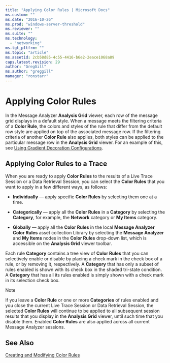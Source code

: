 ```yaml
---
title: "Applying Color Rules | Microsoft Docs"
ms.custom: ""
ms.date: "2016-10-26"
ms.prod: "windows-server-threshold"
ms.reviewer: ""
ms.suite: ""
ms.technology: 
  - "networking"
ms.tgt_pltfrm: ""
ms.topic: "article"
ms.assetid: 2cb58d85-4c55-4416-b6e2-2eace1068a89
caps.latest.revision: 29
author: "GregGill"
ms.author: "greggill"
manager: "ronstarr"
---
```

# Applying Color Rules
In the Message Analyzer **Analysis Grid** viewer, each row of the message grid displays in a default style. When a message meets the filtering criteria of a **Color Rule**, the colors and styles of the rule that differ from the default row style are applied on top of the associated message row. If the filtering criteria of another **Color Rule** also applies, both styles can be applied to the particular message row in the **Analysis Grid** viewer. For an example of this, see [Using Gradient Decoration Configurations](../messageanalyzer_content/using-and-managing-color-rules.md#BKMK_UsingGradientDecorations).  
  
## Applying Color Rules to a Trace  
 When you are ready to apply **Color Rules** to the results of a Live Trace Session or a Data Retrieval Session, you can select the **Color Rules** that you want to apply in a few different ways, as follows:  
  
-   **Individually** — apply specific **Color Rules** by selecting them one at a time.  
  
-   **Categorically** — apply all the **Color Rules** in a **Category** by selecting the **Category**, for example, the **Network** category or **My Items** category.  
  
-   **Globally** — apply all the **Color Rules** in the local **Message Analyzer Color Rules** asset collection Library by selecting the **Message Analyzer** and **My Items** nodes in the **Color Rules** drop-down list, which is accessible on the **Analysis Grid** viewer toolbar.  
  
 Each rule **Category** contains a tree view of **Color Rules** that you can selectively enable or disable by placing a check mark in the check box of a rule, or by removing it, respectively. A **Category** that has only a subset of rules enabled is shown with its check box in the shaded tri-state condition. A **Category** that has all its rules enabled is simply shown with a check mark in its selection check box.  
  
> [!NOTE]
>  If you leave a **Color Rule** or one or more  **Categories** of rules enabled and you close the current Live Trace Session or Data Retrieval Session, the selected **Color Rules** will continue to be applied to all subsequent session results that you display in the **Analysis Grid** viewer, until such time that you disable them. Enabled **Color Rules** are also applied across all current Message Analyzer sessions.  
  
## See Also  
 [Creating and Modifying Color Rules](../messageanalyzer_content/creating-and-modifying-color-rules.md)